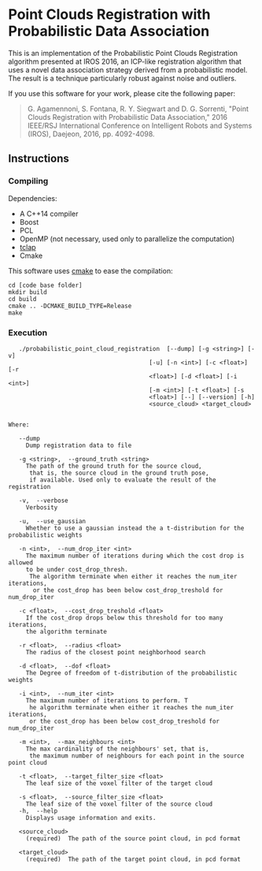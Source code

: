 # Point Clouds Registration with Probabilistic Data Association

This is an implementation of the Probabilistic Point Clouds Registration algorithm presented at IROS 2016, an ICP-like registration algorithm that uses a novel data association strategy derived from a probabilistic model. The result is a technique particularly robust against noise and outliers.

If you use this software for your work, please cite the following paper:
>G. Agamennoni, S. Fontana, R. Y. Siegwart and D. G. Sorrenti, "Point Clouds Registration with Probabilistic Data Association," 2016 IEEE/RSJ International Conference on Intelligent Robots and Systems (IROS), Daejeon, 2016, pp. 4092-4098.

## Instructions
### Compiling
Dependencies:
- A C++14 compiler
- Boost
- PCL
- OpenMP (not necessary, used only to parallelize the computation)
- [tclap](http://tclap.sourceforge.net/)
- Cmake

This software uses [cmake](cmake.org) to ease the compilation:
~~~~ 
cd [code base folder]
mkdir build
cd build
cmake .. -DCMAKE_BUILD_TYPE=Release
make
~~~~

### Execution
~~~~
   ./probabilistic_point_cloud_registration  [--dump] [-g <string>] [-v]
                                        [-u] [-n <int>] [-c <float>] [-r
                                        <float>] [-d <float>] [-i <int>]
                                        [-m <int>] [-t <float>] [-s
                                        <float>] [--] [--version] [-h]
                                        <source_cloud> <target_cloud>


Where: 

   --dump
     Dump registration data to file

   -g <string>,  --ground_truth <string>
     The path of the ground truth for the source cloud, 
      that is, the source cloud in the ground truth pose, 
      if available. Used only to evaluate the result of the registration

   -v,  --verbose
     Verbosity

   -u,  --use_gaussian
     Whether to use a gaussian instead the a t-distribution for the probabilistic weights

   -n <int>,  --num_drop_iter <int>
     The maximum number of iterations during which the cost drop is allowed
     to be under cost_drop_thresh. 
      The algorithm terminate when either it reaches the num_iter iterations, 
       or the cost_drop has been below cost_drop_treshold for num_drop_iter

   -c <float>,  --cost_drop_treshold <float>
     If the cost_drop drops below this threshold for too many iterations,
     the algorithm terminate

   -r <float>,  --radius <float>
     The radius of the closest point neighborhood search

   -d <float>,  --dof <float>
     The Degree of freedom of t-distribution of the probabilistic weights

   -i <int>,  --num_iter <int>
     The maximum number of iterations to perform. T
      he algorithm terminate when either it reaches the num_iter iterations, 
      or the cost_drop has been below cost_drop_treshold for num_drop_iter

   -m <int>,  --max_neighbours <int>
     The max cardinality of the neighbours' set, that is, 
      the maximum number of neighbours for each point in the source point cloud

   -t <float>,  --target_filter_size <float>
     The leaf size of the voxel filter of the target cloud

   -s <float>,  --source_filter_size <float>
     The leaf size of the voxel filter of the source cloud
   -h,  --help
     Displays usage information and exits.

   <source_cloud>
     (required)  The path of the source point cloud, in pcd format

   <target_cloud>
     (required)  The path of the target point cloud, in pcd format
  ~~~~ 
